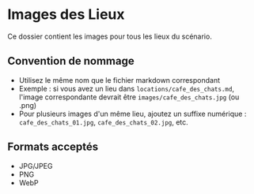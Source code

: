 # Images des Lieux

Ce dossier contient les images pour tous les lieux du scénario.

## Convention de nommage
- Utilisez le même nom que le fichier markdown correspondant
- Exemple : si vous avez un lieu dans `locations/cafe_des_chats.md`, l'image correspondante devrait être `images/cafe_des_chats.jpg` (ou .png)
- Pour plusieurs images d'un même lieu, ajoutez un suffixe numérique : `cafe_des_chats_01.jpg`, `cafe_des_chats_02.jpg`, etc.

## Formats acceptés
- JPG/JPEG
- PNG
- WebP
